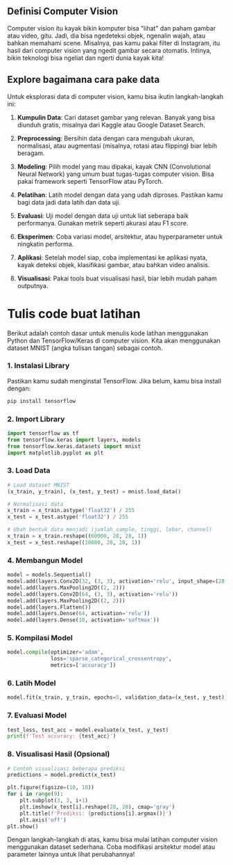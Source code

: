 ## Definisi Computer Vision

Computer vision itu kayak bikin komputer bisa "lihat" dan paham gambar atau video, gitu. Jadi, dia bisa ngedeteksi objek, ngenalin wajah, atau bahkan memahami scene. Misalnya, pas kamu pakai filter di Instagram, itu hasil dari computer vision yang ngedit gambar secara otomatis. Intinya, bikin teknologi bisa ngeliat dan ngerti dunia kayak kita!

## Explore bagaimana cara pake data

Untuk eksplorasi data di computer vision, kamu bisa ikutin langkah-langkah ini:

1. **Kumpulin Data**: Cari dataset gambar yang relevan. Banyak yang bisa diunduh gratis, misalnya dari Kaggle atau Google Dataset Search.

2. **Preprocessing**: Bersihin data dengan cara mengubah ukuran, normalisasi, atau augmentasi (misalnya, rotasi atau flipping) biar lebih beragam.

3. **Modeling**: Pilih model yang mau dipakai, kayak CNN (Convolutional Neural Network) yang umum buat tugas-tugas computer vision. Bisa pakai framework seperti TensorFlow atau PyTorch.

4. **Pelatihan**: Latih model dengan data yang udah diproses. Pastikan kamu bagi data jadi data latih dan data uji.

5. **Evaluasi**: Uji model dengan data uji untuk liat seberapa baik performanya. Gunakan metrik seperti akurasi atau F1 score.

6. **Eksperimen**: Coba variasi model, arsitektur, atau hyperparameter untuk ningkatin performa.

7. **Aplikasi**: Setelah model siap, coba implementasi ke aplikasi nyata, kayak deteksi objek, klasifikasi gambar, atau bahkan video analisis.

8. **Visualisasi**: Pakai tools buat visualisasi hasil, biar lebih mudah paham outputnya.

# Tulis code buat latihan 

Berikut adalah contoh dasar untuk menulis kode latihan menggunakan Python dan TensorFlow/Keras di computer vision. Kita akan menggunakan dataset MNIST (angka tulisan tangan) sebagai contoh.

### 1. Instalasi Library

Pastikan kamu sudah menginstal TensorFlow. Jika belum, kamu bisa install dengan:

```bash
pip install tensorflow
```

### 2. Import Library

```python
import tensorflow as tf
from tensorflow.keras import layers, models
from tensorflow.keras.datasets import mnist
import matplotlib.pyplot as plt
```

### 3. Load Data

```python
# Load dataset MNIST
(x_train, y_train), (x_test, y_test) = mnist.load_data()

# Normalisasi data
x_train = x_train.astype('float32') / 255
x_test = x_test.astype('float32') / 255

# Ubah bentuk data menjadi (jumlah_sample, tinggi, lebar, channel)
x_train = x_train.reshape((60000, 28, 28, 1))
x_test = x_test.reshape((10000, 28, 28, 1))
```

### 4. Membangun Model

```python
model = models.Sequential()
model.add(layers.Conv2D(32, (3, 3), activation='relu', input_shape=(28, 28, 1)))
model.add(layers.MaxPooling2D((2, 2)))
model.add(layers.Conv2D(64, (3, 3), activation='relu'))
model.add(layers.MaxPooling2D((2, 2)))
model.add(layers.Flatten())
model.add(layers.Dense(64, activation='relu'))
model.add(layers.Dense(10, activation='softmax'))
```

### 5. Kompilasi Model

```python
model.compile(optimizer='adam',
              loss='sparse_categorical_crossentropy',
              metrics=['accuracy'])
```

### 6. Latih Model

```python
model.fit(x_train, y_train, epochs=5, validation_data=(x_test, y_test))
```

### 7. Evaluasi Model

```python
test_loss, test_acc = model.evaluate(x_test, y_test)
print(f'Test accuracy: {test_acc}')
```

### 8. Visualisasi Hasil (Opsional)

```python
# Contoh visualisasi beberapa prediksi
predictions = model.predict(x_test)

plt.figure(figsize=(10, 10))
for i in range(9):
    plt.subplot(3, 3, i+1)
    plt.imshow(x_test[i].reshape(28, 28), cmap='gray')
    plt.title(f'Prediksi: {predictions[i].argmax()}')
    plt.axis('off')
plt.show()
```

Dengan langkah-langkah di atas, kamu bisa mulai latihan computer vision menggunakan dataset sederhana. Coba modifikasi arsitektur model atau parameter lainnya untuk lihat perubahannya!

